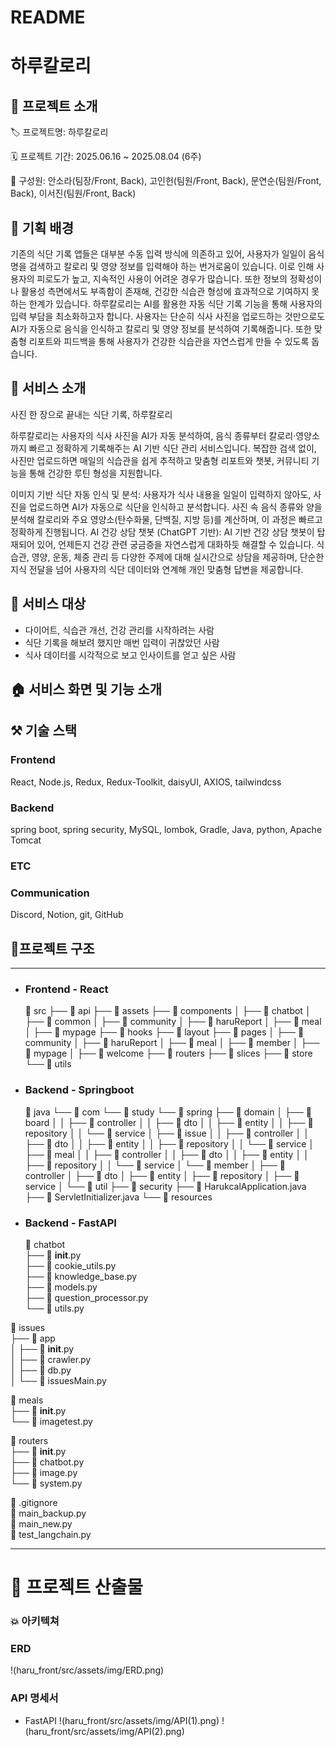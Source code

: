 # README

# 하루칼로리

## 🎯 프로젝트 소개

🏷️ 프로젝트명: 하루칼로리

🗓️ 프로젝트 기간: 2025.06.16 ~ 2025.08.04 (6주)

👥 구성원: 안소라(팀장/Front, Back), 고인헌(팀원/Front, Back), 문연순(팀원/Front, Back), 이서진(팀원/Front, Back)

## 📝 기획 배경

기존의 식단 기록 앱들은 대부분 수동 입력 방식에 의존하고 있어, 사용자가 일일이 음식명을 검색하고 칼로리 및 영양 정보를 입력해야 하는 번거로움이 있습니다.
이로 인해 사용자의 피로도가 높고, 지속적인 사용이 어려운 경우가 많습니다.
또한 정보의 정확성이나 활용성 측면에서도 부족함이 존재해, 건강한 식습관 형성에 효과적으로 기여하지 못하는 한계가 있습니다.
하루칼로리는 AI를 활용한 자동 식단 기록 기능을 통해 사용자의 입력 부담을 최소화하고자 합니다.
사용자는 단순히 식사 사진을 업로드하는 것만으로도 AI가 자동으로 음식을 인식하고 칼로리 및 영양 정보를 분석하여 기록해줍니다.
또한 맞춤형 리포트와 피드백을 통해 사용자가 건강한 식습관을 자연스럽게 만들 수 있도록 돕습니다.

## 📝 서비스 소개

사진 한 장으로 끝내는 식단 기록, 하루칼로리

하루칼로리는 사용자의 식사 사진을 AI가 자동 분석하여, 음식 종류부터 칼로리·영양소까지 빠르고 정확하게 기록해주는 AI 기반 식단 관리 서비스입니다.
복잡한 검색 없이, 사진만 업로드하면 매일의 식습관을 쉽게 추적하고 맞춤형 리포트와 챗봇, 커뮤니티 기능을 통해 건강한 루틴 형성을 지원합니다.

이미지 기반 식단 자동 인식 및 분석: 사용자가 식사 내용을 일일이 입력하지 않아도, 사진을 업로드하면 AI가 자동으로 식단을 인식하고 분석합니다.
사진 속 음식 종류와 양을 분석해 칼로리와 주요 영양소(탄수화물, 단백질, 지방 등)를 계산하며, 이 과정은 빠르고 정확하게 진행됩니다.
AI 건강 상담 챗봇 (ChatGPT 기반): AI 기반 건강 상담 챗봇이 탑재되어 있어, 언제든지 건강 관련 궁금증을 자연스럽게 대화하듯 해결할 수 있습니다.
식습관, 영양, 운동, 체중 관리 등 다양한 주제에 대해 실시간으로 상담을 제공하며, 단순한 지식 전달을 넘어 사용자의 식단 데이터와 연계해 개인 맞춤형 답변을 제공합니다.

## 👤 서비스 대상

- 다이어트, 식습관 개선, 건강 관리를 시작하려는 사람
- 식단 기록을 해보려 했지만 매번 입력이 귀찮았던 사람
- 식사 데이터를 시각적으로 보고 인사이트를 얻고 싶은 사람

## 🏠 서비스 화면 및 기능 소개

## ⚒️ 기술 스택

### Frontend

React, Node.js, Redux, Redux-Toolkit, daisyUI, AXIOS, tailwindcss

### Backend

spring boot, spring security, MySQL, lombok, Gradle, Java, python, Apache Tomcat

### ETC

### Communication

Discord, Notion, git, GitHub

## 📂프로젝트 구조

<hr>

- ### Frontend - React

  📁 src
  ├── 📁 api
  ├── 📁 assets
  ├── 📁 components
  │ ├── 📁 chatbot
  │ ├── 📁 common
  │ ├── 📁 community
  │ ├── 📁 haruReport
  │ ├── 📁 meal
  │ ├── 📁 mypage
  ├── 📁 hooks
  ├── 📁 layout
  ├── 📁 pages
  │ ├── 📁 community
  │ ├── 📁 haruReport
  │ ├── 📁 meal
  │ ├── 📁 member
  │ ├── 📁 mypage
  │ ├── 📁 welcome
  ├── 📁 routers
  ├── 📁 slices
  ├── 📁 store
  └── 📁 utils

- ### Backend - Springboot

  📁 java
  └── 📁 com
  └── 📁 study
  └── 📁 spring
  ├── 📁 domain
  │ ├── 📁 board
  │ │ ├── 📁 controller
  │ │ ├── 📁 dto
  │ │ ├── 📁 entity
  │ │ ├── 📁 repository
  │ │ └── 📁 service
  │ ├── 📁 issue
  │ │ ├── 📁 controller
  │ │ ├── 📁 dto
  │ │ ├── 📁 entity
  │ │ ├── 📁 repository
  │ │ └── 📁 service
  │ ├── 📁 meal
  │ │ ├── 📁 controller
  │ │ ├── 📁 dto
  │ │ ├── 📁 entity
  │ │ ├── 📁 repository
  │ │ └── 📁 service
  │ └── 📁 member
  │ ├── 📁 controller
  │ ├── 📁 dto
  │ ├── 📁 entity
  │ ├── 📁 repository
  │ ├── 📁 service
  │ └── 📁 util
  ├── 📁 security
  ├── 📄 HarukcalApplication.java
  ├── 📄 ServletInitializer.java
  └── 📁 resources

- ### Backend - FastAPI
  📁 chatbot  
  ├── 📄 **init**.py  
  ├── 📄 cookie_utils.py  
  ├── 📄 knowledge_base.py  
  ├── 📄 models.py  
  ├── 📄 question_processor.py  
  └── 📄 utils.py

📁 issues  
├── 📁 app  
│ ├── 📄 **init**.py  
│ ├── 📄 crawler.py  
│ ├── 📄 db.py  
│ └── 📄 issuesMain.py

📁 meals  
├── 📄 **init**.py  
└── 📄 imagetest.py

📁 routers  
├── 📄 **init**.py  
├── 📄 chatbot.py  
├── 📄 image.py  
└── 📄 system.py

📄 .gitignore  
📄 main_backup.py  
📄 main_new.py  
📄 test_langchain.py

<hr>

# 📜 프로젝트 산출물

### 💥 아키텍쳐

### ERD

!(haru_front/src/assets/img/ERD.png)

### API 명세서

- FastAPI
  !(haru_front/src/assets/img/API(1).png)
  !(haru_front/src/assets/img/API(2).png)
